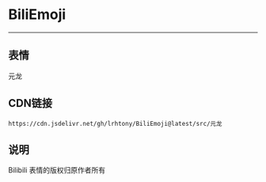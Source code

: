 
# BiliEmoji
---
## 表情
元龙
## CDN链接
```
https://cdn.jsdelivr.net/gh/lrhtony/BiliEmoji@latest/src/元龙
```
## 说明
Bilibili 表情的版权归原作者所有
